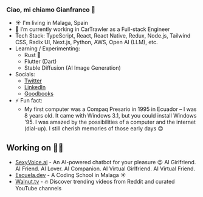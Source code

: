 ### Ciao, mi chiamo Gianfranco 👋

<!-- [![Contact me on Codementor to get live 1:1 coding help](https://www.codementor.io/m-badges/gianpaj/find-me-on-cm-b.svg)](https://www.codementor.io/@gianpaj?refer=badge) -->

- ☀️ I'm living in Malaga, Spain
- 🔭 I’m currently working in CarTrawler as a Full-stack Engineer
- Tech Stack: TypeScript, React, React Native, Redux, Node.js, Tailwind CSS, Radix UI, Next.js, Python, AWS, Open AI (LLM), etc.
- Learning / Experimenting:
  - Rust 🦀
  - Flutter (Dart)
  - Stable Diffusion (AI Image Generation)
- Socials:
  - [Twitter](https://twitter.com/gianpaj)
  - [LinkedIn](https://linkedin.com/in/gianpaj)
  - [Goodbooks](https://www.goodreads.com/user/show/10470860-gianfranco)
- ⚡ Fun fact:
  - My first computer was a Compaq Presario in 1995 in Ecuador – I was 8 years old. It came with Windows 3.1, but you could install Windows '95. I was amazed by the possibilities of a computer and the internet (dial-up). I still cherish memories of those early days 😊

## Working on 👨‍💻

- [SexyVoice.ai](https://sexyvoice.ai/) - An AI-powered chatbot for your pleasure 😉 AI Girlfriend. AI Friend. AI Lover. AI Companion. AI Virtual Girlfriend. AI Virtual Friend.
- [Escuela.dev](https://escuela.dev/) - A Coding School in Malaga ☀️
- [Walnut.tv](https://walnut.tv/) - 🔥 Discover trending videos from Reddit and curated YouTube channels

